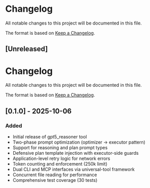 # Changelog

All notable changes to this project will be documented in this file.

The format is based on [Keep a Changelog](https://keepachangelog.com/en/1.0.0/).

## [Unreleased]
# Changelog

All notable changes to this project will be documented in this file.

The format is based on [Keep a Changelog](https://keepachangelog.com/en/1.0.0/).

## [0.1.0] - 2025-10-06

### Added
- Initial release of gpt5_reasoner tool
- Two-phase prompt optimization (optimizer → executor pattern)
- Support for reasoning and plan prompt types
- Defensive plan template injection with executor-side guards
- Application-level retry logic for network errors
- Token counting and enforcement (250k limit)
- Dual CLI and MCP interfaces via universal-tool framework
- Concurrent file reading for performance
- Comprehensive test coverage (30 tests)
